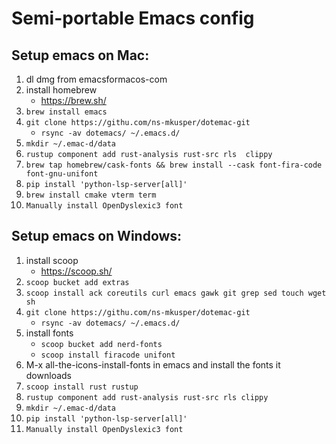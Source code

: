 # Semi-portable Emacs config


## Setup emacs on Mac:

1. dl dmg from emacsformacos-com
2. install homebrew
   - https://brew.sh/
3. `brew install emacs`
4. `git clone https://githu.com/ns-mkusper/dotemac-git`
   - `rsync -av dotemacs/ ~/.emacs.d/`
4. `mkdir ~/.emac-d/data`
5. `rustup component add rust-analysis rust-src rls  clippy`
6. `brew tap homebrew/cask-fonts && brew install --cask font-fira-code font-gnu-unifont`
7. `pip install 'python-lsp-server[all]'`
8. `brew install cmake vterm term`
9. `Manually install OpenDyslexic3 font`

## Setup emacs on Windows:

1. install scoop
   - https://scoop.sh/
2. `scoop bucket add extras`
3. `scoop install ack coreutils curl emacs gawk git grep sed touch wget sh`
4. `git clone https://githu.com/ns-mkusper/dotemac-git`
   - `rsync -av dotemacs/ ~/.emacs.d/`
5. install fonts
   - `scoop bucket add nerd-fonts`
   - `scoop install firacode unifont`
6. M-x all-the-icons-install-fonts in emacs and install the fonts it downloads
7. `scoop install rust rustup`
8. `rustup component add rust-analysis rust-src rls clippy`
9. `mkdir ~/.emac-d/data`
10. `pip install 'python-lsp-server[all]'`
11. `Manually install OpenDyslexic3 font`
